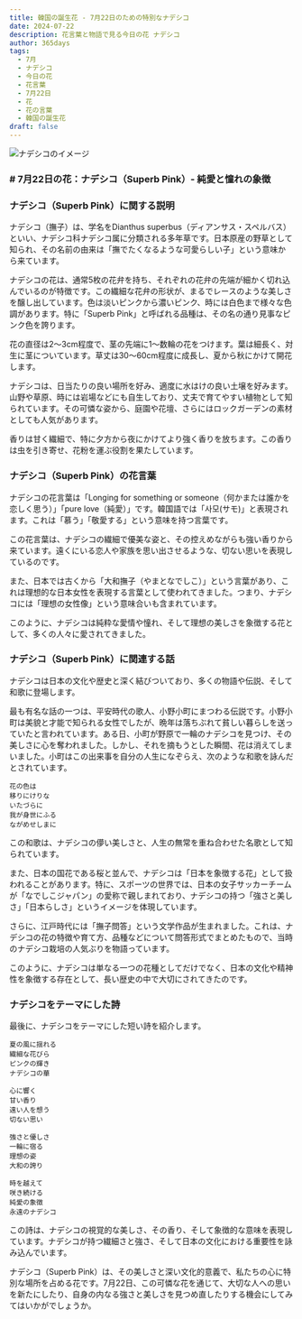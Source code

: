 ```yaml
---
title: 韓国の誕生花 - 7月22日のための特別なナデシコ
date: 2024-07-22
description: 花言葉と物語で見る今日の花 ナデシコ
author: 365days
tags:
  - 7月
  - ナデシコ
  - 今日の花
  - 花言葉
  - 7月22日
  - 花
  - 花の言葉
  - 韓国の誕生花
draft: false
---
```



![ナデシコのイメージ](https://cdn.pixabay.com/photo/2015/08/12/12/04/dianthus-885812_1280.jpg#center#center)


### # 7月22日の花：ナデシコ（Superb Pink）- 純愛と憧れの象徴

### ナデシコ（Superb Pink）に関する説明

ナデシコ（撫子）は、学名をDianthus superbus（ディアンサス・スペルバス）といい、ナデシコ科ナデシコ属に分類される多年草です。日本原産の野草として知られ、その名前の由来は「撫でたくなるような可愛らしい子」という意味から来ています。

ナデシコの花は、通常5枚の花弁を持ち、それぞれの花弁の先端が細かく切れ込んでいるのが特徴です。この繊細な花弁の形状が、まるでレースのような美しさを醸し出しています。色は淡いピンクから濃いピンク、時には白色まで様々な色調があります。特に「Superb Pink」と呼ばれる品種は、その名の通り見事なピンク色を誇ります。

花の直径は2〜3cm程度で、茎の先端に1〜数輪の花をつけます。葉は細長く、対生に茎についています。草丈は30〜60cm程度に成長し、夏から秋にかけて開花します。

ナデシコは、日当たりの良い場所を好み、適度に水はけの良い土壌を好みます。山野や草原、時には岩場などにも自生しており、丈夫で育てやすい植物として知られています。その可憐な姿から、庭園や花壇、さらにはロックガーデンの素材としても人気があります。

香りは甘く繊細で、特に夕方から夜にかけてより強く香りを放ちます。この香りは虫を引き寄せ、花粉を運ぶ役割を果たしています。

### ナデシコ（Superb Pink）の花言葉

ナデシコの花言葉は「Longing for something or someone（何かまたは誰かを恋しく思う）」「pure love（純愛）」です。韓国語では「사모(サモ)」と表現されます。これは「慕う」「敬愛する」という意味を持つ言葉です。

この花言葉は、ナデシコの繊細で優美な姿と、その控えめながらも強い香りから来ています。遠くにいる恋人や家族を思い出させるような、切ない思いを表現しているのです。

また、日本では古くから「大和撫子（やまとなでしこ）」という言葉があり、これは理想的な日本女性を表現する言葉として使われてきました。つまり、ナデシコには「理想の女性像」という意味合いも含まれています。

このように、ナデシコは純粋な愛情や憧れ、そして理想の美しさを象徴する花として、多くの人々に愛されてきました。

### ナデシコ（Superb Pink）に関連する話

ナデシコは日本の文化や歴史と深く結びついており、多くの物語や伝説、そして和歌に登場します。

最も有名な話の一つは、平安時代の歌人、小野小町にまつわる伝説です。小野小町は美貌と才能で知られる女性でしたが、晩年は落ちぶれて貧しい暮らしを送っていたと言われています。ある日、小町が野原で一輪のナデシコを見つけ、その美しさに心を奪われました。しかし、それを摘もうとした瞬間、花は消えてしまいました。小町はこの出来事を自分の人生になぞらえ、次のような和歌を詠んだとされています。

```
花の色は
移りにけりな
いたづらに
我が身世にふる
ながめせしまに
```

この和歌は、ナデシコの儚い美しさと、人生の無常を重ね合わせた名歌として知られています。

また、日本の国花である桜と並んで、ナデシコは「日本を象徴する花」として扱われることがあります。特に、スポーツの世界では、日本の女子サッカーチームが「なでしこジャパン」の愛称で親しまれており、ナデシコの持つ「強さと美しさ」「日本らしさ」というイメージを体現しています。

さらに、江戸時代には「撫子問答」という文学作品が生まれました。これは、ナデシコの花の特徴や育て方、品種などについて問答形式でまとめたもので、当時のナデシコ栽培の人気ぶりを物語っています。

このように、ナデシコは単なる一つの花種としてだけでなく、日本の文化や精神性を象徴する存在として、長い歴史の中で大切にされてきたのです。

### ナデシコをテーマにした詩

最後に、ナデシコをテーマにした短い詩を紹介します。

```
夏の風に揺れる
繊細な花びら
ピンクの輝き
ナデシコの華

心に響く
甘い香り
遠い人を想う
切ない思い

強さと優しさ
一輪に宿る
理想の姿
大和の誇り

時を越えて
咲き続ける
純愛の象徴
永遠のナデシコ
```

この詩は、ナデシコの視覚的な美しさ、その香り、そして象徴的な意味を表現しています。ナデシコが持つ繊細さと強さ、そして日本の文化における重要性を詠み込んでいます。

ナデシコ（Superb Pink）は、その美しさと深い文化的意義で、私たちの心に特別な場所を占める花です。7月22日、この可憐な花を通じて、大切な人への思いを新たにしたり、自身の内なる強さと美しさを見つめ直したりする機会にしてみてはいかがでしょうか。
